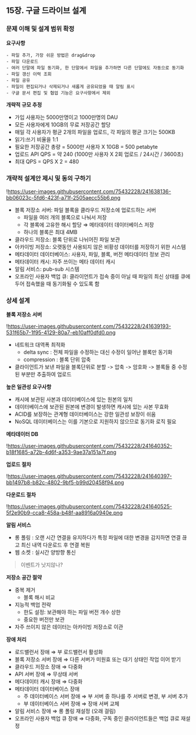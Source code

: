## 15장. 구글 드라이브 설계

### 문제 이해 및 설계 범위 확정

**요구사항**

```
- 파일 추가, 가장 쉬운 방법은 drag&drop
- 파일 다운로드
- 여러 단말에 파일 동기화, 한 단말에서 파일을 추가하면 다른 단말에도 자동으로 동기화
- 파일 갱신 이력 조회
- 파일 공유
- 파일이 편집되거나 삭제되거나 새롭게 공유되었을 때 알림 표시
- 구글 문서 편집 및 협업 기능은 요구사항에서 제외

```

**개략적 규모 추정**

- 가입 사용자는 5000만명이고 1000만명의 DAU
- 모든 사용자에게 10GB의 무료 저장공간 할당
- 매일 각 사용자가 평균 2개의 파일을 업로드, 각 파일의 평균 크기는 500KB
- 읽기:쓰기 비율을 1:1
- 필요한 저장공간 총량 = 5000만 사용자 X 10GB = 500 petabyte
- 업로드 API QPS = 약 240 (1000만 사용자 X 2회 업로드 / 24시간 / 3600초)
- 최대 QPS = QPS X 2 = 480

### 개략적 설계안 제시 및 동의 구하기

!https://user-images.githubusercontent.com/75432228/241638136-bb06023c-5fd6-423f-a71f-2505aecc55b6.png

- 블록 저장소 서버: 파일 블록을 클라우드 저장소에 업로드하는 서버
    - 파일을 여러 개의 블록으로 나눠서 저장
    - 각 블록에 고유한 해시 할당 ⇒ 메타데이터 데이터베이스 저장
    - 하나의 블록은 최대 4MB
- 클라우드 저장소: 블록 단위로 나뉘어진 파일 보관
- 아카이빙 저장소: 오랫동안 사용되지 않은 비황성 데이터를 저장하기 위한 시스템
- 메타데이터 데이터베이스: 사용자, 파일, 블록, 버전 메타데이터 정보 관리
- 메타데이터 캐시: 자주 쓰이는 메타 데이터 캐시
- 알림 서비스: pub-sub 시스템
- 오프라인 사용자 백업 큐: 클라이언트가 접속 중이 아닐 때 파일의 최신 상태를 큐에 두어 접속했을 때 동기화될 수 있도록 함

### 상세 설계

**블록 저장소 서버**

!https://user-images.githubusercontent.com/75432228/241639193-531f65b7-1f95-4129-80a7-eb10aff0dfd0.png

- 네트워크 대역폭 최적화
    - delta sync : 전체 파일을 수정하는 대신 수정이 일어난 블록만 동기화
    - compression : 블록 단위 압축
- 클라이언트가 보낸 파일을 블록단위로 분할 -> 압축 -> 암호화 -> 블록들 중 수정된 부분만 추출하여 업로드

**높은 일관성 요구사항**

- 캐시에 보관된 사본과 데이터베이스에 있는 원본의 일치
- 데이터베이스에 보관된 원본에 변경이 발생하면 캐시에 있는 사본 무효화
- ACID를 보장하는 관계형 데이터베이스는 강한 일관성 보장이 쉬움
- NoSQL 데이터베이스는 이를 기본으로 지원하지 않으므로 동기화 로직 필요

**메타데이터 DB**

!https://user-images.githubusercontent.com/75432228/241640352-b18f1685-a72b-4d6f-a353-9ae37a151a7f.png

**업로드 절차**

!https://user-images.githubusercontent.com/75432228/241640397-bb1497b8-b82c-4802-9bf5-b99d20458f94.png

**다운로드 절차**

!https://user-images.githubusercontent.com/75432228/241640525-5f2e90b9-cca8-458a-b48f-aa8916a0940e.png

**알림 서비스**

- 롱 폴링 : 오랜 시간 연결을 유지하다가 특정 파일에 대한 변경을 감지하면 연결 끊고 최신 내역 다운로드 후 연결 복원
- 웹 소켓 : 실시간 양방향 통신

> 이벤트가 낫지않나?
> 

**저장소 공간 절약**

- 중복 제거
    - 블록 해시 비교
- 지능적 백업 전략
    - 한도 설정: 보관해야 하는 파일 버전 개수 상한
    - 중요한 버전만 보관
- 자주 쓰이지 않은 데이터는 아카이빙 저장소로 이관

**장애 처리**

- 로드밸런서 장애 ⇒ 부 로드밸런서 활성화
- 블록 저장소 서버 장애 ⇒ 다른 서버가 미원효 또는 대기 상태인 작업 이어 받기
- 클라우드 저장소 장애 ⇒ 다중화
- API 서버 장애 ⇒ 무상태 서버
- 메다데이터 캐시 장애 ⇒ 다중화
- 메타데이터 데이터베이스 장애
    - 주 데이터베이스 서버 장애 ⇒ 부 서버 중 하나를 주 서버로 변경, 부 서버 추가
    - 부 데이터베이스 서버 장애 ⇒ 장애 서버 교체
- 알림 서비스 장애 ⇒ 롱 폴링 재설정 (오래 걸림)
- 오프라인 사용자 백업 큐 장애 ⇒ 다중화, 구독 중인 클라이언트들은 백업 큐로 재설정
